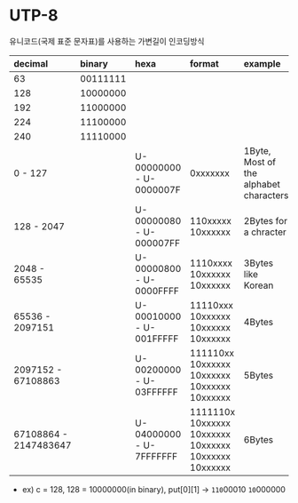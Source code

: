 

# UTP-8

유니코드(국제 표준 문자표)를 사용하는 가변길이 인코딩방식

| decimal| binary | hexa | format | example |
|:---|:---|:---|:---|:---|
| 63	 |	00111111 | | | |
| 128	|	10000000 | | | | | 
| 192	|	11000000 | | | | |
| 224	|	11100000 | | | | |
| 240	|	11110000 | | | | |
| 0 - 127 | | U-00000000 - U-0000007F  | 0xxxxxxx | 1Byte, Most of the alphabet characters |
| 128 - 2047 | | U-00000080 - U-000007FF | 110xxxxx 10xxxxxx | 2Bytes for a chracter |
| 2048 - 65535	| | U-00000800 - U-0000FFFF | 1110xxxx 10xxxxxx 10xxxxxx | 3Bytes like Korean |
| 65536 - 2097151 | | U-00010000 - U-001FFFFF| 11110xxx 10xxxxxx 10xxxxxx 10xxxxxx | 4Bytes |
| 2097152 - 67108863 | |  U-00200000 - U-03FFFFFF | 111110xx 10xxxxxx 10xxxxxx 10xxxxxx 10xxxxxx | 5Bytes |
| 67108864 - 2147483647 | | U-04000000 - U-7FFFFFFF | 1111110x 10xxxxxx 10xxxxxx 10xxxxxx 10xxxxxx 10xxxxxx | 6Bytes |


* ex) c = 128, 128 = 10000000(in binary), put[0][1] -> `110`00010 `10`000000

